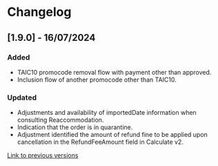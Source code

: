 # Changelog

## [1.9.0] - 16/07/2024

### Added
- TAIC10 promocode removal flow with payment other than approved.
- Inclusion flow of another promocode other than TAIC10.

### Updated
- Adjustments and availability of importedDate information when consulting Reaccommodation.
- Indication that the order is in quarantine.
- Adjustment identified the amount of refund fine to be applied upon cancellation in the RefundFeeAmount field in Calculate v2.

[Link to previous versions](/docs/en-us/change-log/readme.history.md)

